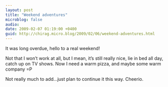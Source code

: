 ```yaml
---
layout: post
title: "Weekend adventures"
microblog: false
audio: 
date: 2009-02-07 01:19:00 +0400
guid: http://chirag.micro.blog/2009/02/06/weekend-adventures.html
---
```

<p>It was long overdue, hello to a real weekend!</p>
<p>Not that I won’t work at all, but I mean, it’s still really nice, lie in bed all day, catch up on TV shows. Now I need a warm pizza, and maybe some warm company =P</p>
<p>Not really much to add…just plan to continue it this way. Cheerio.</p>
